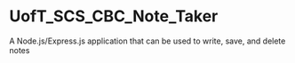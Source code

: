 # UofT_SCS_CBC_Note_Taker
A Node.js/Express.js application that can be used to write, save, and delete notes
